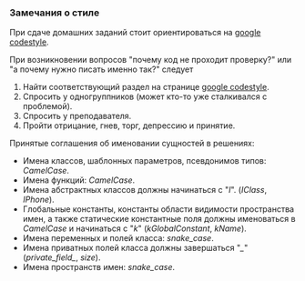 ### Замечания о стиле

При сдаче домашних заданий стоит ориентироваться на [google codestyle](https://google.github.io/styleguide/cppguide.html).

При возникновении вопросов "почему код не проходит проверку?" или "а почему нужно писать именно так?" следует
1. Найти соответствующий раздел на странице [google codestyle](https://google.github.io/styleguide/cppguide.html).
2. Спросить у одногруппников (может кто-то уже сталкивался с проблемой).
3. Спросить у преподавателя.
4. Пройти отрицание, гнев, торг, депрессию и принятие.

Принятые соглашения об именовании сущностей в решениях:
* Имена классов, шаблонных параметров, псевдонимов типов: *CamelCase*.
* Имена функций: *CamelCase*.
* Имена абстрактных классов должны начинаться с "*I*". (*IClass*, *IPhone*).
* Глобальные константы, константы области видимости пространства имен, а также статические константные поля должны именоваться в *CamelCase* и начинаться с "*k*" (*kGlobalConstant*, *kName*).
* Имена переменных и полей класса: *snake_case*.
* Имена приватных полей класса должны завершаться "*_*" (*private_field_*, *size*).
* Имена пространств имен: *snake_case*.
